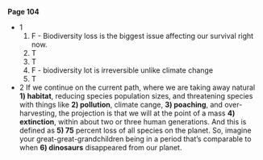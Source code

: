 **Page 104**
- 1
	1. F - Biodiversity loss is the biggest issue affecting our survival right now.
	2. T
	3. T
	4. F - biodiversity lot is irreversible unlike climate change
	5. T
- 2
	If we continue on the current path, where we are taking away natural **1) habitat**, reducing species population sizes, and threatening species with things like **2) pollution**, climate cange, **3) poaching**, and over-harvesting, the projection is that we will at the point of a mass **4) extinction**, within about two or three human generations. And this is defined as **5) 75** percent loss of all species on the planet. So, imagine your great-great-grandchildren being in a period that’s comparable to when **6) dinosaurs** disappeared from our planet.
